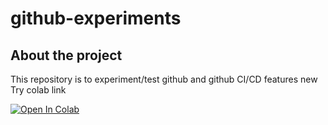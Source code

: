 # github-experiments


## About the project

This repository is to experiment/test github and github CI/CD features
new
Try colab link

[![Open In Colab](https://colab.research.google.com/assets/colab-badge.svg)](https://colab.research.google.com/drive/1xKcyRv-ugnFNCb5moK2brPThKkR56oUa?usp=sharing)
